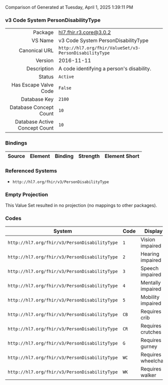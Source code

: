 Comparison of 
Generated at Tuesday, April 1, 2025 1:39:11 PM

### v3 Code System PersonDisabilityType

|      |     |
| ---: | --- |
| Package | hl7.fhir.r3.core@3.0.2 |
| VS Name | v3 Code System PersonDisabilityType |
| Canonical URL | `http://hl7.org/fhir/ValueSet/v3-PersonDisabilityType` |
| Version | 2016-11-11 |
| Description | A code identifying a person's disability. |
| Status | `Active` |
| Has Escape Valve Code | `False` |
| Database Key | `2100` |
| Database Concept Count | `10` |
| Database Active Concept Count | `10` |
### Bindings

| Source | Element | Binding | Strength | Element Short |
| ------ | ------- | ------- | -------- | ------------- |

### Referenced Systems

* `http://hl7.org/fhir/v3/PersonDisabilityType`
### Empty Projection

This Value Set resulted in no projection (no mappings to other packages).

### Codes

| System | Code | Display |
| ------ | ---- | ------- |
| `http://hl7.org/fhir/v3/PersonDisabilityType` | `1` | Vision impaired |
| `http://hl7.org/fhir/v3/PersonDisabilityType` | `2` | Hearing impaired |
| `http://hl7.org/fhir/v3/PersonDisabilityType` | `3` | Speech impaired |
| `http://hl7.org/fhir/v3/PersonDisabilityType` | `4` | Mentally impaired |
| `http://hl7.org/fhir/v3/PersonDisabilityType` | `5` | Mobility impaired |
| `http://hl7.org/fhir/v3/PersonDisabilityType` | `CB` | Requires crib |
| `http://hl7.org/fhir/v3/PersonDisabilityType` | `CR` | Requires crutches |
| `http://hl7.org/fhir/v3/PersonDisabilityType` | `G` | Requires gurney |
| `http://hl7.org/fhir/v3/PersonDisabilityType` | `WC` | Requires wheelchair |
| `http://hl7.org/fhir/v3/PersonDisabilityType` | `WK` | Requires walker |
